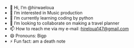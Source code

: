 - 👋 Hi, I’m @hirwaeloua
- 👀 I’m interested in Music production
- 🌱 I’m currently learning coding by python
- 💞️ I’m looking to collaborate on making a travel planner
- 📫 How to reach me via my e-mail :hireloua147@gmail.com
- 😄 Pronouns: Bigp
- ⚡ Fun fact: am a death note

<!---
hirwaeloua/hirwaeloua is a ✨ special ✨ repository because its `README.md` (this file) appears on your GitHub profile.
You can click the Preview link to take a look at your changes.
--->
